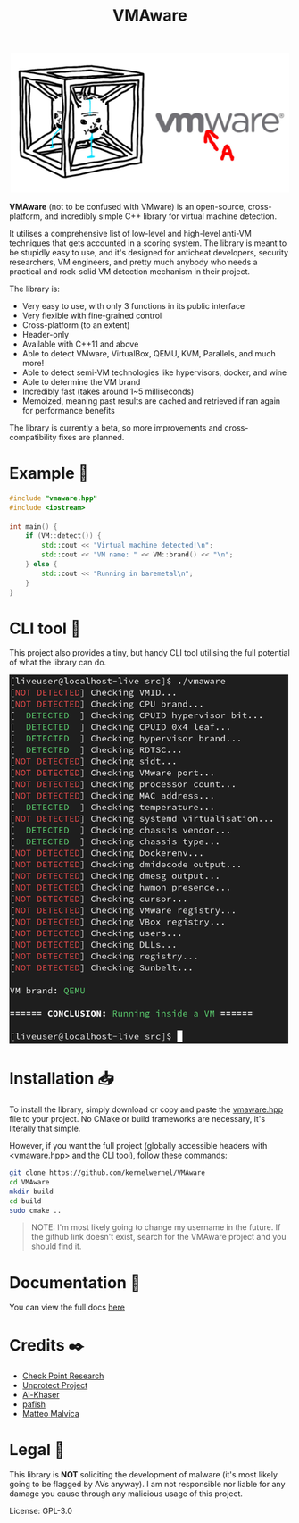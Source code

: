 <h1 align="center">VMAware</h1>
<br>

<p align="center">
  <img src="assets/banner.jpg" width="500" title="VMAware">
</p>


**VMAware** (not to be confused with VMware) is an open-source, cross-platform, and incredibly simple C++ library for virtual machine detection.


It utilises a comprehensive list of low-level and high-level anti-VM techniques that gets accounted in a scoring system. The library is meant to be stupidly easy to use, and it's designed for anticheat developers, security researchers, VM engineers, and pretty much anybody who needs a practical and rock-solid VM detection mechanism in their project.


The library is:
- Very easy to use, with only 3 functions in its public interface
- Very flexible with fine-grained control
- Cross-platform (to an extent)
- Header-only
- Available with C++11 and above
- Able to detect VMware, VirtualBox, QEMU, KVM, Parallels, and much more!
- Able to detect semi-VM technologies like hypervisors, docker, and wine
- Able to determine the VM brand
- Incredibly fast (takes around 1~5 milliseconds)
- Memoized, meaning past results are cached and retrieved if ran again for performance benefits 

The library is currently a beta, so more improvements and cross-compatibility fixes are planned.


# Example 🧪
```cpp
#include "vmaware.hpp"
#include <iostream>

int main() {
    if (VM::detect()) {
        std::cout << "Virtual machine detected!\n";
        std::cout << "VM name: " << VM::brand() << "\n";
    } else {
        std::cout << "Running in baremetal\n";
    }
}
```


# CLI tool 🔧
This project also provides a tiny, but handy CLI tool utilising the full potential of what the library can do.

<img src="assets/image.png" width="500" title="cli">


# Installation 📥
To install the library, simply download or copy and paste the [vmaware.hpp](src/vmaware.hpp) file to your project. No CMake or build frameworks are necessary, it's literally that simple.

However, if you want the full project (globally accessible headers with <vmaware.hpp> and the CLI tool), follow these commands:
```bash
git clone https://github.com/kernelwernel/VMAware 
cd VMAware
mkdir build
cd build
sudo cmake ..
```
> NOTE: I'm most likely going to change my username in the future. If the github link doesn't exist, search for the VMAware project and you should find it.


# Documentation 📒
You can view the full docs [here](docs/documentation.md)


# Credits ✒️
- [Check Point Research](https://research.checkpoint.com/)
- [Unprotect Project](https://unprotect.it/)
- [Al-Khaser](https://github.com/LordNoteworthy/al-khaser)
- [pafish](https://github.com/a0rtega/pafish)
- [Matteo Malvica](https://www.matteomalvica.com)


# Legal 📜
This library is __NOT__ soliciting the development of malware (it's most likely going to be flagged by AVs anyway). I am not responsible nor liable for any damage you cause through any malicious usage of this project. 

License: GPL-3.0